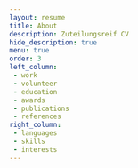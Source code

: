 ```yaml
---
layout: resume
title: About
description: Zuteilungsreif CV
hide_description: true
menu: true
order: 3
left_column:
 - work
 - volunteer
 - education
 - awards
 - publications
 - references
right_column:
 - languages
 - skills
 - interests
---
```

